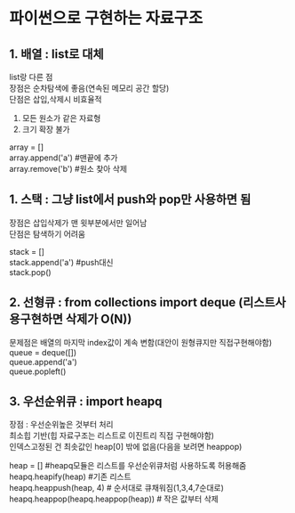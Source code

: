 # 파이썬으로 구현하는 자료구조

## 1. 배열 : list로 대체

list랑 다른 점</br>
장점은 순차탐색에 좋음(연속된 메모리 공간 할당)</br>
단점은 삽입,삭제시 비효율적</br>

1. 모든 원소가 같은 자료형</br>
2. 크기 확장 불가</br>

array = []</br>
array.append('a')  #맨끝에 추가 </br>
array.remove('b')  #원소 찾아 삭제</br>

## 1. 스택 : 그냥 list에서 push와 pop만 사용하면 됨
장점은 삽입삭제가 맨 윗부분에서만 일어남</br>
단점은 탐색하기 어려움</br>

stack = []</br>
stack.append('a')  #push대신</br>
stack.pop()</br>

## 2. 선형큐 : from collections import deque (리스트사용구현하면 삭제가 O(N))
문제점은 배열의 마지막 index값이 계속 변함(대안이 원형큐지만 직접구현해야함)</br>
queue = deque([])</br>
queue.append('a')</br>
queue.popleft()</br>


## 3. 우선순위큐 : import heapq
장점 : 우선순위높은 것부터 처리</br>
최소힙 기반(힙 자료구조는 리스트로 이진트리 직접 구현해야함)</br>
인덱스고정된 건 최솟값인 heap[0] 밖에 없음(다음을 보려면 heappop)</br>

heap = [] #heapq모듈은 리스트를 우선순위큐처럼 사용하도록 허용해줌</br>
heapq.heapify(heap)  #기존 리스트</br>
heapq.heappush(heap, 4)  # 순서대로 큐채워짐(1,3,4,7순대로)</br>
heapq.heappop(heapq.heappop(heap)) # 작은 값부터 삭제</br>

